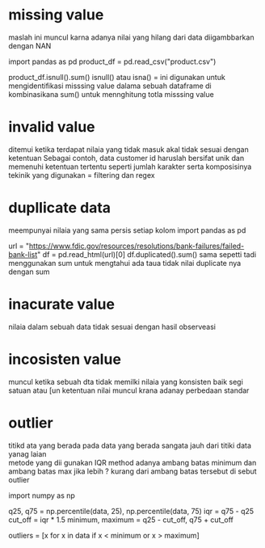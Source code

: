 missing value 
==
maslah ini muncul karna  adanya nilai yang hilang  dari data  diigambbarkan dengan NAN


import pandas as pd
product_df = pd.read_csv("product.csv")
 
product_df.isnull().sum()
isnull() atau isna() =  ini digunakan untuk mengidentifikasi misssing value  dalama sebuah dataframe 
di kombinasikana sum()  untuk mennghitung   totla misssing  value 

invalid value 
==
ditemui ketika terdapat nilaia yang tidak masuk akal   tidak sesuai dengan ketentuan 
Sebagai contoh, data customer id haruslah bersifat unik dan memenuhi ketentuan tertentu seperti jumlah karakter serta komposisinya 
 tekinik yang digunakan  = filtering dan  regex

 dupllicate  data 
 == 
 meempunyai nilaia yang sama persis setiap kolom 
 import pandas as pd
 
url = "https://www.fdic.gov/resources/resolutions/bank-failures/failed-bank-list"
df = pd.read_html(url)[0]
df.duplicated().sum()     sama sepetti tadi menggunakan sum untuk mengtahui ada taua tidak nilai  duplicate nya dengan sum 

inacurate value 
==
 nilaia dalam sebuah data tidak sesuai dengan  hasil observeasi  

 incosisten value 
 ==
 muncul ketika  sebuah dta  tidak memilki nilaia yang konsisten baik segi satuan atau [un  ketentuan nilai muncul krana adanay perbedaan standar  

 outlier 
 ==
 titikd ata yang berada pada data yang berada sangata jauh  dari titiki data yanag laian  
 metode yang dii gunakan  IQR method 
 adanya ambang batas minimum dan ambang batas max jika lebih  ? kurang dari ambang batas tersebut di sebut outlier 

 import numpy as np
 
q25, q75 = np.percentile(data, 25), np.percentile(data, 75)
iqr = q75 - q25
cut_off = iqr * 1.5
minimum, maximum = q25 - cut_off, q75 + cut_off
 
outliers = [x for x in data if x < minimum or x > maximum]
